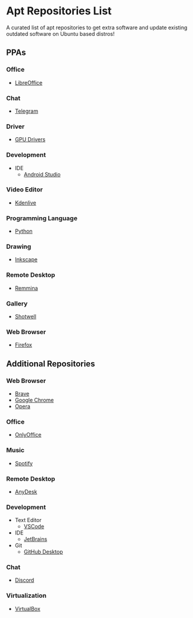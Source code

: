 # Apt Repositories List

A curated list of apt repositories to get extra software and update existing outdated software on Ubuntu based distros!

## PPAs

### Office 
 - [LibreOffice](https://launchpad.net/~libreoffice/+archive/ubuntu/ppa)
   
### Chat
 - [Telegram](https://launchpad.net/~atareao/+archive/ubuntu/telegram)

### Driver
 - [GPU Drivers](https://launchpad.net/~graphics-drivers/+archive/ubuntu/ppa)

### Development
 - IDE
   - [Android Studio](https://launchpad.net/~maarten-fonville/+archive/ubuntu/android-studio)

### Video Editor
 - [Kdenlive](https://launchpad.net/~kdenlive/+archive/ubuntu/kdenlive-master)

### Programming Language
 - [Python](https://launchpad.net/~deadsnakes/+archive/ubuntu/ppa)

### Drawing
 - [Inkscape](https://launchpad.net/~inkscape.dev/+archive/ubuntu/trunk)

### Remote Desktop
 - [Remmina](https://launchpad.net/~remmina-ppa-team/+archive/ubuntu/remmina-next-daily)

### Gallery
 - [Shotwell](https://launchpad.net/~ubuntuhandbook1/+archive/ubuntu/shotwell)

### Web Browser
 - [Firefox](https://launchpad.net/~mozillateam/+archive/ubuntu/ppa)

## Additional Repositories

### Web Browser
 - [Brave](https://brave.com/linux/)
 - [Google Chrome](https://www.google.com/chrome/?platform=linux)
 - [Opera](https://deb.opera.com/)
   
### Office   
 - [OnlyOffice](https://helpcenter.onlyoffice.com/installation/desktop-install-ubuntu.aspx)

### Music
 - [Spotify](https://www.spotify.com/de-en/download/linux/)

### Remote Desktop
 - [AnyDesk](http://deb.anydesk.com/howto.html)

### Development
 - Text Editor
   - [VSCode](https://code.visualstudio.com/docs/setup/linux)
 - IDE
   - [JetBrains](https://github.com/JonasGroeger/jetbrains-ppa)
 - Git
   - [GitHub Desktop](https://gist.github.com/berkorbay/6feda478a00b0432d13f1fc0a50467f1)

### Chat
   - [Discord](https://github.com/palfrey/discord-apt)

### Virtualization 
  - [VirtualBox](https://www.virtualbox.org/wiki/Linux_Downloads)
